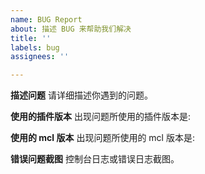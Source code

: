 ```yaml
---
name: BUG Report
about: 描述 BUG 来帮助我们解决
title: ''
labels: bug
assignees: ''

---
```


**描述问题**
请详细描述你遇到的问题。

**使用的插件版本**
出现问题所使用的插件版本是:

**使用的 mcl 版本**
出现问题所使用的 mcl 版本是:

**错误问题截图**
控制台日志或错误日志截图。

